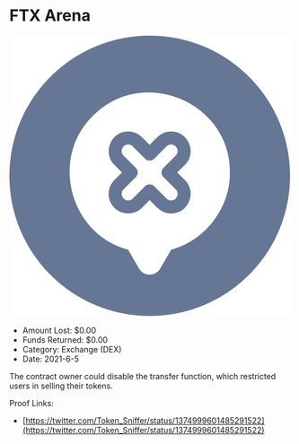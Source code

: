 # FTX Arena
![FTX Arena](/rektimages/FTX-Arena.png)
- Amount Lost: $0.00
- Funds Returned: $0.00
- Category: Exchange (DEX)
- Date: 2021-6-5

The contract owner could disable the transfer function, which restricted users in selling their tokens.


Proof Links:
- [https://twitter.com/Token_Sniffer/status/1374999601485291522](https://twitter.com/Token_Sniffer/status/1374999601485291522)


